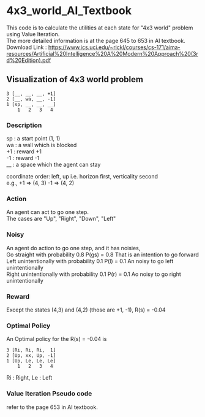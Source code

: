 # 4x3_world_AI_Textbook

This code is to calculate the utilities at each state for "4x3 world" problem using Value Iteration. <br />
The more detailed information is at the page 645 to 653 in AI textbook. <br />
Download Link : https://www.ics.uci.edu/~rickl/courses/cs-171/aima-resources/Artificial%20Intelligence%20A%20Modern%20Approach%20(3rd%20Edition).pdf <br />

## Visualization of 4x3 world problem 

```
3 [__, __, __, +1]
2 [__, wa, __, -1]
1 [sp, __, __, __]
    1   2   3   4
```

### Description

sp : a start point (1, 1) <br />
wa : a wall which is blocked <br />
+1 : reward +1 <br />
-1 : reward -1 <br />
__ : a space which the agent can stay <br />

coordinate order: left, up i.e. horizon first, verticality second <br />
e.g., +1 => (4, 3)
      -1 => (4, 2)

### Action

An agent can act to go one step. <br />
The cases are "Up", "Right", "Down", "Left" <br />

### Noisy

An agent do action to go one step, and it has noisies, <br />
Go straight with probability 0.8             P(gs) = 0.8   That is an intention to go forward <br />
Left unintentionally with probability 0.1    P(l) = 0.1    An noisy to go left unintentionally <br />
Right unintentionally with probability 0.1   P(r) = 0.1    Ao noisy to go right unintentionally <br />

### Reward

Except the states (4,3) and (4,2) (those are +1, -1), R(s) = -0.04

### Optimal Policy

An Optimal policy for the R(s) = -0.04 is

```
3 [Ri, Ri, Ri,  1]
2 [Up, xx, Up, -1]
1 [Up, Le, Le, Le]
    1   2   3   4
```
Ri : Right, Le : Left

### Value Iteration Pseudo code

refer to the page 653 in AI textbook.

